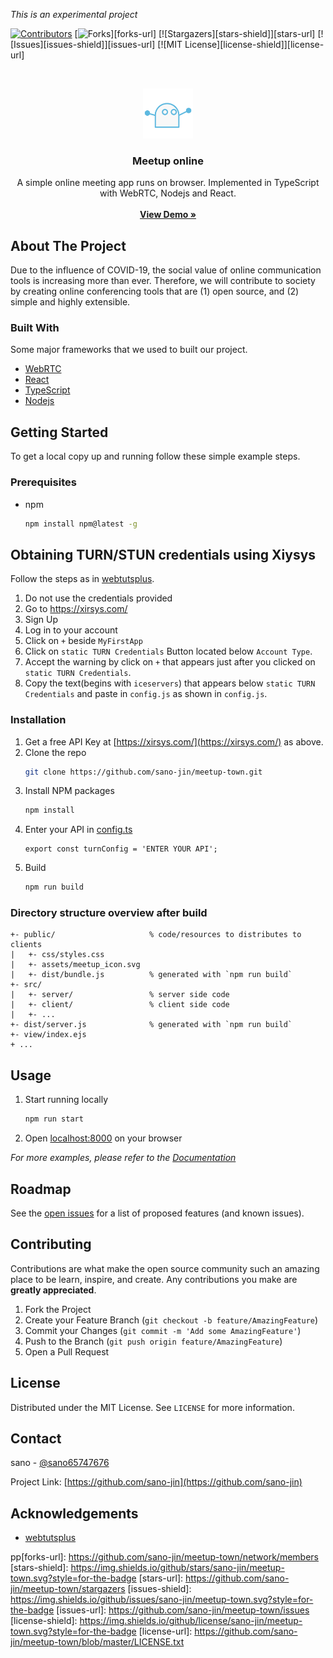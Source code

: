 _This is an experimental project_

<!--
*** I'm using markdown "reference style" links for readability.
*** Reference links are enclosed in brackets [ ] instead of parentheses ( ).
*** See the bottom of this document for the declaration of the reference variables
*** for contributors-url, forks-url, etc. This is an optional, concise syntax you may use.
*** https://www.markdownguide.org/basic-syntax/#reference-style-links
-->
[![Contributors][contributors-shield]][contributors-url]
[![Forks][forks-shield]][forks-url]
[![Stargazers][stars-shield]][stars-url]
[![Issues][issues-shield]][issues-url]
[![MIT License][license-shield]][license-url]



<!-- PROJECT LOGO -->
<br />
<p align="center">
  <a href="https://sano-jin.github.io/meetup-town/">
    <img src="./docs/meetup_icon.svg" alt="Logo" width="80" height="80">
  </a>

  <h3 align="center">Meetup online</h3>

  <p align="center">
	A simple online meeting app runs on browser.
	Implemented in TypeScript with WebRTC, Nodejs and React.
    <br />
    <br />
    <a href="https://sano-jin.github.io/meetup-town/"><strong>View Demo »</strong></a>
  </p>
</p>




<!-- ABOUT THE PROJECT -->
## About The Project

Due to the influence of COVID-19, the social value of online communication tools is increasing more than ever.
Therefore, we will contribute to society by creating online conferencing tools that are
(1) open source, and
(2) simple and highly extensible.

### Built With

Some major frameworks that we used to built our project. 
* [WebRTC](https://webrtc.org/)
* [React](https://reactjs.org/)
* [TypeScript](https://www.typescriptlang.org/)
* [Nodejs](https://nodejs.org/en/)



<!-- GETTING STARTED -->
## Getting Started

To get a local copy up and running follow these simple example steps.

### Prerequisites

* npm
  ```sh
  npm install npm@latest -g
  ```

## Obtaining TURN/STUN credentials using Xiysys

Follow the steps as in [webtutsplus](https://github.com/webtutsplus/videoChat-WebFrontend).

1. Do not use the credentials provided
2. Go to https://xirsys.com/
3. Sign Up 
4. Log in to your account
5. Click on `+` beside `MyFirstApp`
6. Click on `static TURN Credentials` Button located below `Account Type`.
7. Accept the warning by click on `+` that appears just after you clicked on `static TURN Credentials`.
7. Copy the text(begins with `iceservers`) that appears below `static TURN Credentials`  and paste in `config.js` as shown in `config.js`.

### Installation

1. Get a free API Key at [https://xirsys.com/](https://xirsys.com/) as above.
2. Clone the repo
   ```sh
   git clone https://github.com/sano-jin/meetup-town.git
   ```
3. Install NPM packages
   ```sh
   npm install
   ```
4. Enter your API in [config.ts](src/client/Room/Main/ts/config.ts)
   ```TS
   export const turnConfig = 'ENTER YOUR API';
   ```
5. Build
   ```sh
   npm run build
   ```



### Directory structure overview after build

```
+- public/                     % code/resources to distributes to clients
|   +- css/styles.css
|   +- assets/meetup_icon.svg
|   +- dist/bundle.js          % generated with `npm run build`
+- src/
|   +- server/                 % server side code
|   +- client/                 % client side code
|   +- ...
+- dist/server.js              % generated with `npm run build` 
+- view/index.ejs
+ ...
```



<!-- USAGE EXAMPLES -->
## Usage

1. Start running locally
   ```sh
   npm run start
   ```
2. Open [localhost:8000](http://localhost:8000) on your browser


_For more examples, please refer to the [Documentation](https://github.com/sano-jin/meetup-town/wiki)_



<!-- ROADMAP -->
## Roadmap

See the [open issues](https://github.com/sano-jin/meetup-online/issues) for a list of proposed features (and known issues).



<!-- CONTRIBUTING -->
## Contributing

Contributions are what make the open source community such an amazing place to be learn, inspire, and create. Any contributions you make are **greatly appreciated**.

1. Fork the Project
2. Create your Feature Branch (`git checkout -b feature/AmazingFeature`)
3. Commit your Changes (`git commit -m 'Add some AmazingFeature'`)
4. Push to the Branch (`git push origin feature/AmazingFeature`)
5. Open a Pull Request



<!-- LICENSE -->
## License

Distributed under the MIT License. See `LICENSE` for more information.



<!-- CONTACT -->
## Contact

sano - [@sano65747676](https://twitter.com/sano65747676)

Project Link: [https://github.com/sano-jin](https://github.com/sano-jin)



<!-- ACKNOWLEDGEMENTS -->
## Acknowledgements
* [webtutsplus](https://github.com/webtutsplus/videoChat-WebFrontend)




<!-- MARKDOWN LINKS & IMAGES -->
<!-- https://www.markdownguide.org/basic-syntax/#reference-style-links -->
[contributors-shield]: https://img.shields.io/github/contributors/sano-jin/meetup-town.svg?style=for-the-badge
[contributors-url]: https://github.com/sano-jin/meetup-town/graphs/contributors
[forks-shield]: https://img.shields.io/github/forks/sano-jin/meetup-town.svg?style=for-the-badge
pp[forks-url]: https://github.com/sano-jin/meetup-town/network/members
[stars-shield]: https://img.shields.io/github/stars/sano-jin/meetup-town.svg?style=for-the-badge
[stars-url]: https://github.com/sano-jin/meetup-town/stargazers
[issues-shield]: https://img.shields.io/github/issues/sano-jin/meetup-town.svg?style=for-the-badge
[issues-url]: https://github.com/sano-jin/meetup-town/issues
[license-shield]: https://img.shields.io/github/license/sano-jin/meetup-town.svg?style=for-the-badge
[license-url]: https://github.com/sano-jin/meetup-town/blob/master/LICENSE.txt



